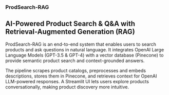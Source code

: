 ### ProdSearch-RAG

## AI-Powered Product Search & Q&A with Retrieval-Augmented Generation (RAG)

ProdSearch-RAG is an end-to-end system that enables users to search products and ask questions in natural language. It integrates OpenAI Large Language Models (GPT-3.5 & GPT-4) with a vector database (Pinecone) to provide semantic product search and context-grounded answers.

The pipeline scrapes product catalogs, preprocesses and embeds descriptions, stores them in Pinecone, and retrieves context for OpenAI LLM-powered responses. A Streamlit UI lets users explore products conversationally, making product discovery more intuitive.
